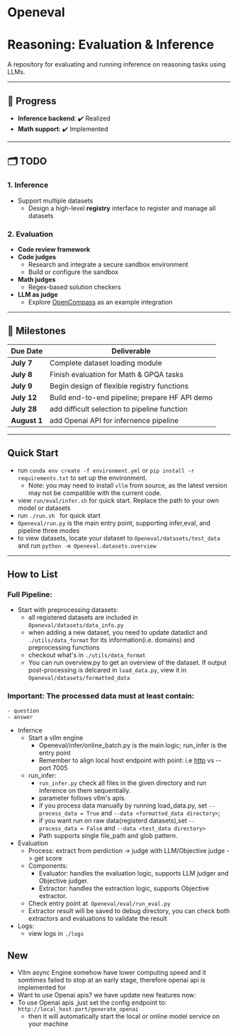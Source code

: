# Openeval
# Reasoning: Evaluation & Inference

A repository for evaluating and running inference on reasoning tasks using LLMs.

---

## 🚀 Progress

- **Inference backend**: ✔️ Realized  
- **Math support**: ✔️ Implemented

---

## 🗂️ TODO

### 1. Inference

- Support multiple datasets  
  - Design a high-level **registry** interface to register and manage all datasets  

### 2. Evaluation

- **Code review framework**  
- **Code judges**  
  - Research and integrate a secure sandbox environment  
  - Build or configure the sandbox  
- **Math judges**  
  - Regex-based solution checkers  
- **LLM as judge**  
  - Explore [OpenCompass](https://github.com/OpenCompass) as an example integration  

---

## 📅 Milestones

| Due Date   | Deliverable                                    |
|------------|------------------------------------------------|
| **July 7** | Complete dataset loading module                |
| **July 8** | Finish evaluation for Math & GPQA tasks        |
| **July 9** | Begin design of flexible registry functions    |
| **July 12**| Build end-to-end pipeline; prepare HF API demo |
| **July 28**| add difficult selection to pipeline function   |
| **August 1**| add Openai API for infernence pipeline        |
---
## Quick Start
- run `conda env create -f environment.yml`  or `pip install -r requirements.txt` to set up the environment.
  - Note: you may need to install `vllm` from source, as the latest version may not be compatible with the current code.
- view `run/eval/infer.sh` for quick start. Replace the path to your own model or datasets
- run ```./run.sh ``` for quick start
- `Openeval/run.py` is the main entry point, supporting infer,eval, and pipeline three modes
- to view datasets, locate your dataset to ```Openeval/datasets/test_data``` and run  ```python -m Openeval.datasets.overview ```
---
## How to List
### Full Pipeline:
  - Start with preprocessing datasets:  
    - all registered datasets are included in ```Openeval/datasets/data_info.py```
    - when adding a new dataset, you need to update datadict and `./utils/data_format` for its information(i.e. domains) and preprocessing functions
    - checkout what's in `./utils/data_format`
    - You can run overview.py to get an overview of the dataset. If output post-processing is delcared in `load_data.py`, view it in `Openeval/datasets/formatted_data`
  ### Important: The processed data must at least contain:
    - question
    - answer
  - Infernce
    - Start a vllm engine
      - Openeval/infer/online_batch.py is the main logic; run_infer is the entry point
      - Remember to align local host endpoint with point: i.e [http](http://0.0.0.0:7005/generate) vs --port 7005
    - run_infer:
      - `run_infer.py` check all files in the given directory and run inference on them sequentially.
      - parameter follows vllm's apis.
      - if you process data manually by running load_data.py, set  `--process_data = True` and `--data <formatted_data directory>`;
      - if you want run on raw data(registerd datasets),set `--process_data = False` and `--data <test_data directory>`
      - Path supports single file_path and glob pattern.
  - Evaluation
    - Process: extract from perdiction -> judge with LLM/Objective judge -> get score
    - Components:
      - Evaluator: handles the evaluation logic, supports LLM judger and Objective judger.
      - Extractor: handles the extraction logic, supports Objective extractor.
    - Check entry point at` Openeval/eval/run_eval.py`
    - Extractor result will be saved to debug directory, you can check both extractors and evaluations to validate the result
  - Logs:
    - view logs in `./logs`
## New
 - Vllm async Engine somehow have lower computing speed and it somtimes failed to stop at an early stage, therefore openai api is implemented for 
 - Want to use Openai apis? we have update new features now:
 - To use Openai apis ,just set the config endpoint to:
 ```http://local_host:port/generate_openai```
    - then it will automatically start the local or online model service on your machine

